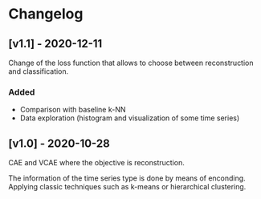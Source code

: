 # Changelog

## [v1.1] - 2020-12-11

Change of the loss function that allows to choose between reconstruction and classification.

### Added

- Comparison with baseline k-NN
- Data exploration (histogram and visualization of some time series)

## [v1.0] - 2020-10-28

CAE and VCAE where the objective is reconstruction.

The information of the time series type is done by means of enconding. 
Applying classic techniques such as k-means or hierarchical clustering.
